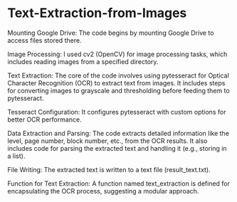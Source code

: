 # Text-Extraction-from-Images
Mounting Google Drive: The code begins by mounting Google Drive to access files stored there.

Image Processing: I used cv2 (OpenCV) for image processing tasks, which includes reading images from a specified directory.

Text Extraction: The core of the code involves using pytesseract for Optical Character Recognition (OCR) to extract text from images. It includes steps for converting images to grayscale and thresholding before feeding them to pytesseract.

Tesseract Configuration: It configures pytesseract with custom options for better OCR performance.

Data Extraction and Parsing: The code extracts detailed information like the level, page number, block number, etc., from the OCR results. It also includes code for parsing the extracted text and handling it (e.g., storing in a list).

File Writing: The extracted text is written to a text file (result_text.txt).

Function for Text Extraction: A function named text_extraction is defined for encapsulating the OCR process, suggesting a modular approach.

